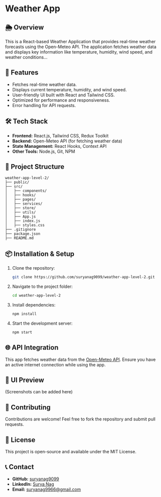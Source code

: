 # Weather App

## 🌦 Overview
This is a React-based Weather Application that provides real-time weather forecasts using the Open-Meteo API. The application fetches weather data and displays key information like temperature, humidity, wind speed, and weather conditions...

## 🚀 Features
- Fetches real-time weather data.
- Displays current temperature, humidity, and wind speed.
- User-friendly UI built with React and Tailwind CSS.
- Optimized for performance and responsiveness.
- Error handling for API requests.

## 🛠 Tech Stack
- **Frontend:** React.js, Tailwind CSS, Redux Toolkit
- **Backend:** Open-Meteo API (for fetching weather data)
- **State Management:** React Hooks, Context API
- **Other Tools:** Node.js, Git, NPM

## 📂 Project Structure
```
weather-app-level-2/
├── public/
├── src/
│   ├── components/
│   ├── hooks/
│   ├── pages/
│   ├── services/
│   ├── store/
│   ├── utils/
│   ├── App.js
│   ├── index.js
│   ├── styles.css
├── .gitignore
├── package.json
├── README.md
```

## 📦 Installation & Setup
1. Clone the repository:
   ```sh
   git clone https://github.com/suryanag9099/weather-app-level-2.git
   ```
2. Navigate to the project folder:
   ```sh
   cd weather-app-level-2
   ```
3. Install dependencies:
   ```sh
   npm install
   ```
4. Start the development server:
   ```sh
   npm start
   ```

## 🌐 API Integration
This app fetches weather data from the [Open-Meteo API](https://open-meteo.com/). Ensure you have an active internet connection while using the app.

## 🎨 UI Preview
(Screenshots can be added here)

## 🤝 Contributing
Contributions are welcome! Feel free to fork the repository and submit pull requests.

## 📜 License
This project is open-source and available under the MIT License.

## 📞 Contact
- **GitHub:** [suryanag9099](https://github.com/suryanag9099)
- **LinkedIn:** [Surya Nag](https://www.linkedin.com/in/suryanag9966)
- **Email:** suryanag9966@gmail.com

